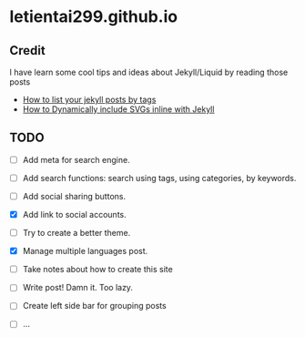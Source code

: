 # letientai299.github.io

Credit
------
I have learn some cool tips and ideas about Jekyll/Liquid by reading those
posts
- [How to list your jekyll posts by tags](http://www.jokecamp.com/blog/listing-jekyll-posts-by-tag/)
- [How to Dynamically include SVGs inline with Jekyll](http://davidensinger.com/2014/11/how-to-dynamically-include-svgs-inline-with-jekyll/)



TODO
----

- [ ] Add meta for search engine.
- [ ] Add search functions: search using tags, using categories, by keywords.
- [ ] Add social sharing buttons.
- [x] Add link to social accounts.
- [ ] Try to create a better theme.
- [x] Manage multiple languages post.
- [ ] Take notes about how to create this site
- [ ] Write post! Damn it. Too lazy.
- [ ] Create left side bar for grouping posts
- [ ] ...


